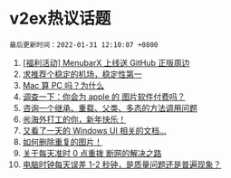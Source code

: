 # v2ex热议话题

`最后更新时间：2022-01-31 12:10:07 +0800`

1. [[福利活动] MenubarX 上线送 GitHub 正版周边](https://www.v2ex.com/t/831401)
1. [求推荐个稳定的机场，稳定性第一](https://www.v2ex.com/t/831414)
1. [Mac 算 PC 吗？为什么](https://www.v2ex.com/t/831434)
1. [调查一下：你会为 apple 的 图片软件付费吗？](https://www.v2ex.com/t/831422)
1. [咨询一个继承、重载、父类、多态的方法调用问题](https://www.v2ex.com/t/831432)
1. [㊗️海外打工的你，新年快乐！](https://www.v2ex.com/t/831417)
1. [又看了一天的 Windows UI 相关的文档...](https://www.v2ex.com/t/831456)
1. [如何删除重复的图片！](https://www.v2ex.com/t/831418)
1. [关于每天准时 0 点重拨 断网的解决之路](https://www.v2ex.com/t/831412)
1. [电脑时钟每天误差 1-2 秒钟，是质量问题还是普遍现象？](https://www.v2ex.com/t/831429)

